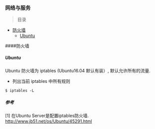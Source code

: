 ### 网络与服务

> 目录
* [防火墙](#防火墙)
    * [Ubuntu](#ubuntu)

####防火墙

##### Ubuntu

Ubuntu 防火墙为 iptables (Ubuntu16.04 默认有装）, 默认允许所有的流量.
* 列出当前 iptables 中所有规则
```
$ iptables -L
```

##### 参考
[1] 在Ubuntu Server是配置iptables防火墙. http://www.jb51.net/os/Ubuntu/45291.html
